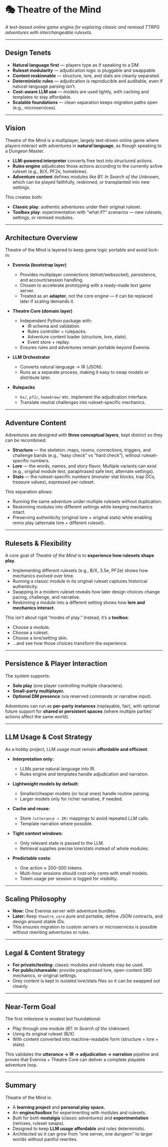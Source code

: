 # 🎭 Theatre of the Mind
*A text-based online game engine for exploring classic and remixed TTRPG adventures with interchangeable rulesets.*

---

## Design Tenets
- **Natural language first** — players type as if speaking to a DM.  
- **Ruleset modularity** — adjudication logic is pluggable and swappable.  
- **Content reskinnable** — structure, lore, and stats are cleanly separated.  
- **Deterministic rules** — adjudication is reproducible and auditable, even if natural-language parsing isn’t.  
- **Cost-aware LLM use** — models are used lightly, with caching and templates to stay affordable.  
- **Scalable foundations** — clean separation keeps migration paths open (e.g., microservices).  

---

## Vision
Theatre of the Mind is a multiplayer, largely text-driven online game where players interact with adventures in **natural language**, as though speaking to a Dungeon Master.  

- **LLM-powered interpreter** converts free text into structured actions.  
- **Rules engine** adjudicates those actions according to the currently active ruleset (e.g., B/X, PF2e, homebrew).  
- **Adventure content** defines modules like *B1: In Search of the Unknown*, which can be played faithfully, reskinned, or transplanted into new settings.  

This creates both:  
- **Classic play**: authentic adventures under their original ruleset.  
- **Toolbox play**: experimentation with “what if?” scenarios — new rulesets, settings, or remixed modules.  

---

## Architecture Overview

Theatre of the Mind is layered to keep game logic portable and avoid lock-in:

- **Evennia (bootstrap layer)**  
  - Provides multiplayer connections (telnet/websocket), persistence, and account/session handling.  
  - Chosen to accelerate prototyping with a ready-made text game server.  
  - Treated as an **adapter**, not the core engine — it can be replaced later if scaling demands it.  

- **Theatre Core (domain layer)**  
  - Independent Python package with:  
    - IR schema and validation.  
    - Rules controller + rulepacks.  
    - Adventure content loader (structure, lore, stats).  
    - Event store + replay.  
  - Ensures rules and adventures remain portable beyond Evennia.  

- **LLM Orchestrator**  
  - Converts natural language → IR (JSON).  
  - Runs as a separate process, making it easy to swap models or distribute later.  

- **Rulepacks**  
  - `bx/`, `pf2/`, `homebrew/` etc. implement the adjudication interface.  
  - Translate neutral challenges into ruleset-specific mechanics.  

---

## Adventure Content

Adventures are designed with **three conceptual layers**, kept distinct so they can be recombined:

- **Structure** — the skeleton: maps, rooms, connections, triggers, and challenge bands (e.g., “easy check” vs “hard check”), without ruleset-specific numbers.  
- **Lore** — the words, names, and story flavor. Multiple variants can exist (e.g., original module text, paraphrased safe text, alternate settings).  
- **Stats** — the ruleset-specific numbers (monster stat blocks, trap DCs, treasure values), expressed per ruleset.  

This separation allows:  
- Running the same adventure under multiple rulesets without duplication.  
- Reskinning modules into different settings while keeping mechanics intact.  
- Preserving authenticity (original lore + original stats) while enabling remix play (alternate lore + different ruleset).  

---

## Rulesets & Flexibility

A core goal of *Theatre of the Mind* is to **experience how rulesets shape play**.  

- Implementing different rulesets (e.g., B/X, 3.5e, PF2e) shows how mechanics evolved over time.  
- Running a classic module in its original ruleset captures historical authenticity.  
- Swapping in a modern ruleset reveals how later design choices change pacing, challenge, and narrative.  
- Reskinning a module into a different setting shows how **lore and mechanics interact**.  

This isn’t about rigid “modes of play.” Instead, it’s a **toolbox**:  
- Choose a module.  
- Choose a ruleset.  
- Choose a lore/setting skin.  
- …and see how those choices transform the experience.  

---

## Persistence & Player Interaction

The system supports:  
- **Solo play** (one player controlling multiple characters).  
- **Small-party multiplayer.**  
- **Optional DM presence** (via reserved commands or narrative input).  

Adventures can run as **per-party instances** (replayable, fair), with optional future support for **shared or persistent spaces** (where multiple parties’ actions affect the same world).  

---

## LLM Usage & Cost Strategy

As a hobby project, LLM usage must remain **affordable and efficient**.  

- **Interpretation only:**  
  - LLMs parse natural language into IR.  
  - Rules engine and templates handle adjudication and narration.  

- **Lightweight models by default:**  
  - Smaller/cheaper models (or local ones) handle routine parsing.  
  - Larger models only for richer narrative, if needed.  

- **Cache and reuse:**  
  - Store `(utterance → IR)` mappings to avoid repeated LLM calls.  
  - Template narration where possible.  

- **Tight context windows:**  
  - Only relevant state is passed to the LLM.  
  - Retrieval supplies precise lore/stats instead of whole modules.  

- **Predictable costs:**  
  - One action ≈ 200–300 tokens.  
  - Multi-hour sessions should cost only cents with small models.  
  - Token usage per session is logged for visibility.  

---

## Scaling Philosophy
- **Now:** One Evennia server with adventure bundles.  
- **Later:** Keep `theatre_core` pure and portable, define JSON contracts, and design around stable IDs.  
- This ensures migration to custom servers or microservices is possible without rewriting adventures or rules.  

---

## Legal & Content Strategy
- **For private/testing:** classic modules and rulesets may be used.  
- **For public/shareable:** provide paraphrased lore, open-content SRD mechanics, or original settings.  
- Grey content is kept in isolated lore/stats files so it can be swapped out cleanly.  

---

## Near-Term Goal
The first milestone is modest but foundational:  
- Play through one module (*B1: In Search of the Unknown*)  
- Using its original ruleset (B/X)  
- With content converted into machine-readable form (structure + lore + stats).  

This validates the **utterance → IR → adjudication → narration** pipeline and proves that Evennia + Theatre Core can deliver a complete playable adventure loop.  

---

## Summary
Theatre of the Mind is:  
- A **learning project** and **personal play space.**  
- An **engine/toolbox** for experimenting with modules and rulesets.  
- Built for both **nostalgia** (classic adventures) and **experimentation** (remixes, ruleset swaps).  
- Designed to keep **LLM usage affordable** and rules deterministic.  
- Architected so it can grow from “one server, one dungeon” to larger worlds without painful rewrites.  
